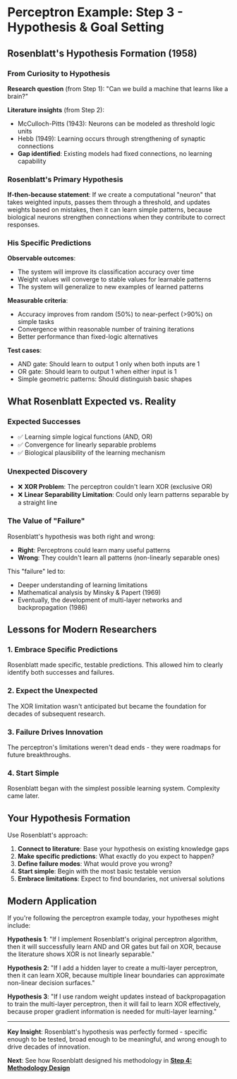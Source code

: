 # Perceptron Example: Step 3 - Hypothesis & Goal Setting

## Rosenblatt's Hypothesis Formation (1958)

### From Curiosity to Hypothesis

**Research question** (from Step 1): "Can we build a machine that learns like a brain?"

**Literature insights** (from Step 2):
- McCulloch-Pitts (1943): Neurons can be modeled as threshold logic units
- Hebb (1949): Learning occurs through strengthening of synaptic connections
- **Gap identified**: Existing models had fixed connections, no learning capability

### Rosenblatt's Primary Hypothesis

**If-then-because statement**:
If we create a computational "neuron" that takes weighted inputs, passes them through a threshold, and updates weights based on mistakes, then it can learn simple patterns, because biological neurons strengthen connections when they contribute to correct responses.

### His Specific Predictions

**Observable outcomes**:
- The system will improve its classification accuracy over time
- Weight values will converge to stable values for learnable patterns
- The system will generalize to new examples of learned patterns

**Measurable criteria**:
- Accuracy improves from random (50%) to near-perfect (>90%) on simple tasks
- Convergence within reasonable number of training iterations
- Better performance than fixed-logic alternatives

**Test cases**:
- AND gate: Should learn to output 1 only when both inputs are 1
- OR gate: Should learn to output 1 when either input is 1
- Simple geometric patterns: Should distinguish basic shapes

## What Rosenblatt Expected vs. Reality

### Expected Successes
- ✅ Learning simple logical functions (AND, OR)
- ✅ Convergence for linearly separable problems
- ✅ Biological plausibility of the learning mechanism

### Unexpected Discovery
- ❌ **XOR Problem**: The perceptron couldn't learn XOR (exclusive OR)
- ❌ **Linear Separability Limitation**: Could only learn patterns separable by a straight line

### The Value of "Failure"

Rosenblatt's hypothesis was both right and wrong:
- **Right**: Perceptrons could learn many useful patterns
- **Wrong**: They couldn't learn all patterns (non-linearly separable ones)

This "failure" led to:
- Deeper understanding of learning limitations
- Mathematical analysis by Minsky & Papert (1969)
- Eventually, the development of multi-layer networks and backpropagation (1986)

## Lessons for Modern Researchers

### 1. Embrace Specific Predictions
Rosenblatt made specific, testable predictions. This allowed him to clearly identify both successes and failures.

### 2. Expect the Unexpected
The XOR limitation wasn't anticipated but became the foundation for decades of subsequent research.

### 3. Failure Drives Innovation
The perceptron's limitations weren't dead ends - they were roadmaps for future breakthroughs.

### 4. Start Simple
Rosenblatt began with the simplest possible learning system. Complexity came later.

## Your Hypothesis Formation

Use Rosenblatt's approach:

1. **Connect to literature**: Base your hypothesis on existing knowledge gaps
2. **Make specific predictions**: What exactly do you expect to happen?
3. **Define failure modes**: What would prove you wrong?
4. **Start simple**: Begin with the most basic testable version
5. **Embrace limitations**: Expect to find boundaries, not universal solutions

## Modern Application

If you're following the perceptron example today, your hypotheses might include:

**Hypothesis 1**: "If I implement Rosenblatt's original perceptron algorithm, then it will successfully learn AND and OR gates but fail on XOR, because the literature shows XOR is not linearly separable."

**Hypothesis 2**: "If I add a hidden layer to create a multi-layer perceptron, then it can learn XOR, because multiple linear boundaries can approximate non-linear decision surfaces."

**Hypothesis 3**: "If I use random weight updates instead of backpropagation to train the multi-layer perceptron, then it will fail to learn XOR effectively, because proper gradient information is needed for multi-layer learning."

---

**Key Insight**: Rosenblatt's hypothesis was perfectly formed - specific enough to be tested, broad enough to be meaningful, and wrong enough to drive decades of innovation.

**Next**: See how Rosenblatt designed his methodology in **[Step 4: Methodology Design](../step-4-methodology/perceptron-methodology-example.md)**
